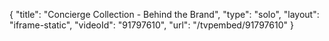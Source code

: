 {
    "title": "Concierge Collection - Behind the Brand",
    "type": "solo",
    "layout": "iframe-static",
    "videoId": "91797610",
    "url": "\/tvpembed\/91797610"
}